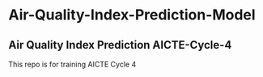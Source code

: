 # Air-Quality-Index-Prediction-Model
## Air Quality Index Prediction AICTE-Cycle-4
This repo is for training AICTE Cycle 4
